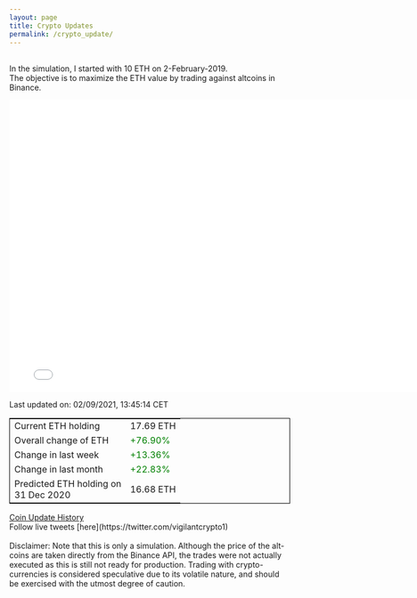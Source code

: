```yaml
---
layout: page
title: Crypto Updates
permalink: /crypto_update/
---
```

<!-- Global site tag (gtag.js) - Google Analytics -->
<script async src="https://www.googletagmanager.com/gtag/js?id=UA-103831149-5"></script>
<script>
  window.dataLayer = window.dataLayer || [];
  function gtag(){dataLayer.push(arguments);}
  gtag('js', new Date());

  gtag('config', 'UA-103831149-5');
</script>
<br>In the simulation, I started with 10 ETH on 2-February-2019.<br>The objective is to maximize the ETH value by trading against altcoins 
in Binance.

<iframe width="775" height="525" frameborder="0" scrolling="no" src="//plotly.com/~vikramaditya91/109.embed"></iframe>

Last updated on: 02/09/2021, 13:45:14 CET 
<table style="border:1px solid black;margin-left:auto;margin-right:auto;">
	<tbody>
	<tr>
		<td>Current ETH holding</td>
		<td>     17.69 ETH</td>
	</tr>
	<tr>
		<td>Overall change of ETH</td>
		<td><font color="green">+76.90%</font></td>
	</tr>
	<tr>
		<td>Change in last week</td>
		<td><font color="green">+13.36%</font></td>
	</tr>
	<tr>
		<td>Change in last month</td>
		<td><font color="green">+22.83%</font></td>
	</tr>
    <tr>
		<td>Predicted ETH holding on<br>31 Dec 2020</td>
		<td>     16.68 ETH</td>
	</tr>
	</tbody>
</table>
<a href="{{ site.baseurl }}/crypto_history">Coin Update History</a>
<br>
Follow live tweets [here](https://twitter.com/vigilantcrypto1)
<br>
<br>
Disclaimer:
Note that this is only a simulation. Although the price of the alt-coins are taken directly from the Binance API, the trades were not actually executed as this is still not ready for production.
Trading with crypto-currencies is considered speculative due to its volatile nature, and should be exercised with the utmost degree of caution.